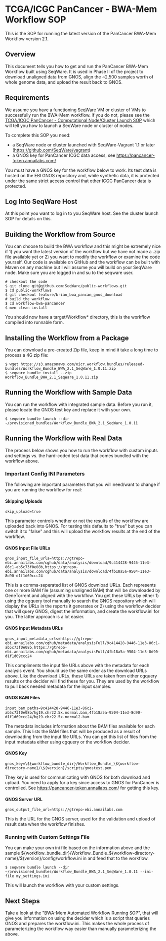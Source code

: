 # TCGA/ICGC PanCancer - BWA-Mem Workflow SOP

This is the SOP for running the latest version of the PanCancer BWA-Mem
Workflow version 2.1.

## Overview

This document tells you how to get and run the PanCancer BWA-Mem Workflow built
using SeqWare.  It is used in Phase II of the project to download unaligned
data from GNOS, align the ~2,500 samples worth of whole genome data, and upload
the result back to GNOS.

## Requirements

We assume you have a functioning SeqWare VM or cluster of VMs to successfully
run the BWA-Mem workflow.  If you do not, please see the [TCGA/ICGC PanCancer -
Computational Node/Cluster Launch
SOP](https://github.com/SeqWare/vagrant/blob/feature/brian_pancan_fixes/PANCAN_CLUSTER_LAUNCH_README.md)
which will tell you how to launch a SeqWare node or cluster of nodes.

To complete this SOP you need:

* a SeqWare node or cluster launched with SeqWare-Vagrant 1.1 or later (https://github.com/SeqWare/vagrant)
* a GNOS key for PanCancer ICGC data access, see https://pancancer-token.annailabs.com/

You must have a GNOS key for the workflow below to work.  Its test data is
hosted on the EBI GNOS repository and, while synthetic data, it is protected
under the same strict access control that other ICGC PanCancer data is
protected.

## Log Into SeqWare Host

At this point you want to log in to you SeqWare host.  See the cluster launch SOP for details on this.

## Building the Workflow from Source

You can choose to build the BWA workflow and this might be extremely nice if 1) you want the latest version of the workflow but we have not made a .zip file available yet or 2) you want to modify the workflow or examine the code yourself.  Our code is available on GitHub and the workflow can be built with Maven on any machine but I will assume you will build on your SeqWare node.  Make sure you are logged in and su to the seqware user.

    # checkout the code
    $ git clone git@github.com:SeqWare/public-workflows.git
    $ cd public-workflows
    $ git checkout feature/brian_bwa_pancan_gnos_download
    # build the workflow
    $ cd workflow-bwa-pancancer
    $ mvn clean install

You should now have a target/Workflow* directory, this is the workflow compiled into runnable form.

## Installing the Workflow from a Package

You can download a pre-created Zip file, keep in mind it take a long time to process a 4G zip file:

    $ wget https://s3.amazonaws.com/oicr.workflow.bundles/released-bundles/Workflow_Bundle_BWA_2.1_SeqWare_1.0.11.zip
    $ seqware bundle install --zip Workflow_Bundle_BWA_2.1_SeqWare_1.0.11.zip

## Running the Workflow with Sample Data

You can run the workflow with integrated sample data.  Before you run it, please locate the GNOS test key and replace it with your own.

    $ seqware bundle launch --dir ~/provisioned_bundles/Workflow_Bundle_BWA_2.1_SeqWare_1.0.11

## Running the Workflow with Real Data

The process below shows you how to run the workflow with custom inputs and
settings vs. the hard-coded test data that comes bundled with the workflow
above.

### Important Config INI Parameters

The following are important parameters that you will need/want to change if you
are running the workflow for real:

#### Skipping Uploads

    skip_upload=true

This parameter controls whether or not the results of the workflow are uploaded
back into GNOS. For testing this defaults to "true" but you can switch it to
"false" and this will upload the workflow results at the end of the workflow.

#### GNOS Input File URLs

    gnos_input_file_urls=https://gtrepo-ebi.annailabs.com/cghub/data/analysis/download/9c414428-9446-11e3-86c1-ab5c73f0e08b,https://gtrepo-ebi.annailabs.com/cghub/data/analysis/download/4fb18a5a-9504-11e3-8d90-d1f1d69ccc24

This is a comma-seperated list of GNOS download URLs.  Each represents one or
more BAM file (assuming unaligned BAM) that will be downloaded by GeneTorrent
and aligned with the workflow.  You get these URLs by either 1) using the
cgquery tool manually to search the GNOS repository which will display the URLs
in the reports it generates or 2) using the workflow decider that will query
GNOS, digest the information, and create the workflow.ini for you.  The latter
approach is a lot easier.

#### GNOS Input Metadata URLs

    gnos_input_metadata_urls=https://gtrepo-ebi.annailabs.com/cghub/metadata/analysisFull/9c414428-9446-11e3-86c1-ab5c73f0e08b,https://gtrepo-ebi.annailabs.com/cghub/metadata/analysisFull/4fb18a5a-9504-11e3-8d90-d1f1d69ccc24

This compliments the input file URLs above with the metadata for each analysis
event.  You should use the same order as the download URLs above.  Like the
download URLs, these URLs are taken from either cgquery results or the decider
will find these for you. They are used by the workflow to pull back needed
metadata for the input samples.

#### GNOS BAM Files

    input_bam_paths=9c414428-9446-11e3-86c1-ab5c73f0e08b/hg19.chr22.5x.normal.bam,4fb18a5a-9504-11e3-8d90-d1f1d69ccc24/hg19.chr22.5x.normal2.bam

The metadata includes information about the BAM files available for each
sample. This lists the BAM files that will be produced as a result of
downloading from the input file URLs. You can get this list of files from the
input metadata either using cgquery or the workflow decider.

#### GNOS Key

    gnos_key=\${workflow_bundle_dir}/Workflow_Bundle_\${workflow-directory-name}/\${version}/scripts/gnostest.pem

They key is used for communicating with GNOS for both download and upload.  You
need to apply for a key since access to GNOS for PanCancer is controlled.  See
https://pancancer-token.annailabs.com/ for getting this key.

#### GNOS Server URL

    gnos_output_file_url=https://gtrepo-ebi.annailabs.com

This is the URL for the GNOS server, used for the validation and upload of
result data when the workflow finishes.

### Running with Custom Settings File

You can make your own ini file based on the information above and the sample
\${workflow_bundle_dir}/Workflow_Bundle_\${workflow-directory-name}/\${version}/config/workflow.ini
in and feed that to the workflow.

    $ seqware bundle launch --dir ~/provisioned_bundles/Workflow_Bundle_BWA_2.1_SeqWare_1.0.11 --ini-file my_settings.ini

This will launch the workflow with your custom settings.

## Next Steps

Take a look at the "BWA-Mem Automated Workflow Running SOP", that will give you
information on using the decider which is a script that queries GNOS and
prepares the workflow.ini.  This makes the whole process of parameterizing the
workflow way easier than manually parameterizing the above.
